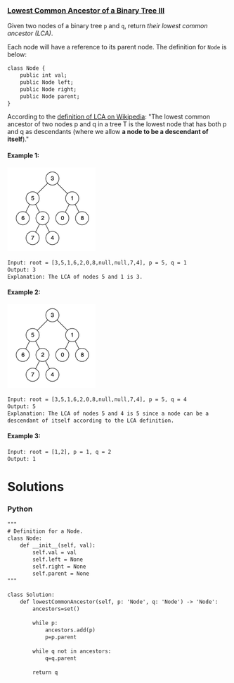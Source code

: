 ### [Lowest Common Ancestor of a Binary Tree III](https://leetcode.com/problems/lowest-common-ancestor-of-a-binary-tree-iii/) <br>

Given two nodes of a binary tree `p` and `q`, return *their lowest common ancestor (LCA)*.

Each node will have a reference to its parent node. The definition for `Node` is below:
```
class Node {
    public int val;
    public Node left;
    public Node right;
    public Node parent;
}
```

According to the [definition of LCA on Wikipedia](https://en.wikipedia.org/wiki/Lowest_common_ancestor): "The lowest common ancestor of two nodes p and q in a tree T is the lowest node that has both p and q as descendants (where we allow **a node to be a descendant of itself**)."



#### Example 1:
<img src="../../../../../images/1650binarytree.png">

```
Input: root = [3,5,1,6,2,0,8,null,null,7,4], p = 5, q = 1
Output: 3
Explanation: The LCA of nodes 5 and 1 is 3.

```

#### Example 2:
<img src="../../../../../images/1650binarytree-1.png">

```
Input: root = [3,5,1,6,2,0,8,null,null,7,4], p = 5, q = 4
Output: 5
Explanation: The LCA of nodes 5 and 4 is 5 since a node can be a descendant of itself according to the LCA definition.

```

#### Example 3:

```
Input: root = [1,2], p = 1, q = 2
Output: 1

```



# Solutions

### Python
```
"""
# Definition for a Node.
class Node:
    def __init__(self, val):
        self.val = val
        self.left = None
        self.right = None
        self.parent = None
"""

class Solution:
    def lowestCommonAncestor(self, p: 'Node', q: 'Node') -> 'Node':
        ancestors=set()
        
        while p:
            ancestors.add(p)
            p=p.parent
            
        while q not in ancestors:
            q=q.parent
            
        return q
```
